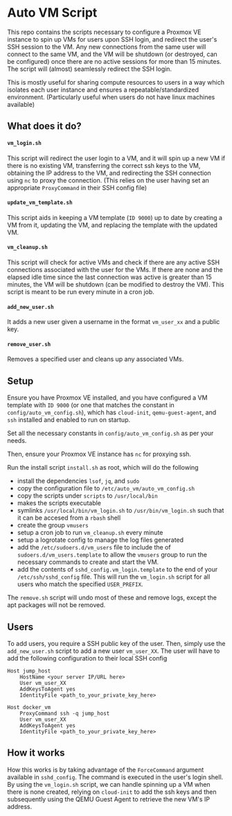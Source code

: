 # Auto VM Script
This repo contains the scripts necessary to configure a Proxmox VE instance to spin up VMs for users upon SSH login, and redirect the user's SSH session to the VM. Any new connections from the same user will connect to the same VM, and the VM will be shutdown (or destroyed, can be configured) once there are no active sessions for more than 15 minutes. The script will (almost) seamlessly redirect the SSH login.

This is mostly useful for sharing compute resources to users in a way which isolates each user instance and ensures a repeatable/standardized environment. (Particularly useful when users do not have linux machines available)

## What does it do?

#### `vm_login.sh`
This script will redirect the user login to a VM, and it will spin up a new VM if there is no existing VM, transferring the correct ssh keys to the VM, obtaining the IP address to the VM, and redirecting the SSH connection using `nc` to proxy the connection. (This relies on the user having set an appropriate `ProxyCommand` in their SSH config file)

#### `update_vm_template.sh`
This script aids in keeping a VM template (`ID 9000`) up to date by creating a VM from it, updating the VM, and replacing the template with the updated VM.

#### `vm_cleanup.sh`
This script will check for active VMs and check if there are any active SSH connections associated with the user for the VMs. If there are none and the elapsed idle time since the last connection was active is greater than 15 minutes, the VM will be shutdown (can be modified to destroy the VM). This script is meant to be run every minute in a cron job.

#### `add_new_user.sh`
It adds a new user given a username in the format `vm_user_xx` and a public key.

#### `remove_user.sh`
Removes a specified user and cleans up any associated VMs.

## Setup
Ensure you have Proxmox VE installed, and you have configured a VM template with `ID 9000` (or one that matches the constant in `config/auto_vm_config.sh`), which has `cloud-init`, `qemu-guest-agent`, and `ssh` installed and enabled to run on startup.

Set all the necessary constants in `config/auto_vm_config.sh` as per your needs.

Then, ensure your Proxmox VE instance has `nc` for proxying ssh.

Run the install script `install.sh` as root, which will do the following
- install the dependencies `lsof`, `jq`, and `sudo`
- copy the configuration file to `/etc/auto_vm/auto_vm_config.sh`
- copy the scripts under `scripts` to `/usr/local/bin`
- makes the scripts executable
- symlinks `/usr/local/bin/vm_login.sh` to `/usr/bin/vm_login.sh` such that it can be accesed from a `rbash` shell
- create the group `vmusers`
- setup a cron job to run `vm_cleanup.sh` every minute
- setup a logrotate config to manage the log files generated
- add the `/etc/sudoers.d/vm_users` file to include the of `sudoers.d/vm_users.template` to allow the `vmusers` group to run the necessary commands to create and start the VM.
- add the contents of `sshd_config.vm_login.template` to the end of your `/etc/ssh/sshd_config` file. This will run the `vm_login.sh` script for all users who match the specified `USER_PREFIX`.

The `remove.sh` script will undo most of these and remove logs, except the apt packages will not be removed.

## Users
To add users, you require a SSH public key of the user. Then, simply use the `add_new_user.sh` script to add a new user `vm_user_XX`. The user will have to add the following configuration to their local SSH config

    Host jump_host
        HostName <your server IP/URL here>
        User vm_user_XX
        AddKeysToAgent yes
        IdentityFile <path_to_your_private_key_here>

    Host docker_vm
        ProxyCommand ssh -q jump_host
        User vm_user_XX
        AddKeysToAgent yes
        IdentityFile <path_to_your_private_key_here>

## How it works

How this works is by taking advantage of the `ForceCommand` argument available in `sshd_config`. The command is executed in the user's login shell. By using the `vm_login.sh` script, we can handle spinning up a VM when there is none created, relying on `cloud-init` to add the ssh keys and then subsequently using the QEMU Guest Agent to retrieve the new VM's IP address. 

